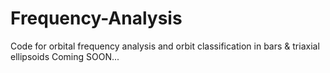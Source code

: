 # Frequency-Analysis
Code for orbital frequency analysis and orbit classification in bars &amp; triaxial ellipsoids
Coming SOON...
